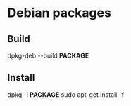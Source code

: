 # Debian packages

## Build
dpkg-deb --build __PACKAGE__

## Install
dpkg -i __PACKAGE__
sudo apt-get install -f
